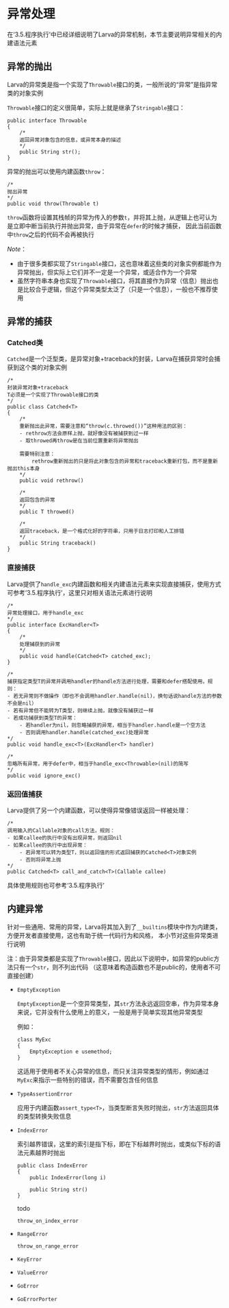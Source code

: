 # **异常处理**

在‘3.5.程序执行’中已经详细说明了Larva的异常机制，本节主要说明异常相关的内建语法元素

## **异常的抛出**

Larva的异常类是指一个实现了`Throwable`接口的类，一般所说的“异常”是指异常类的对象实例

`Throwable`接口的定义很简单，实际上就是继承了`Stringable`接口：
```
public interface Throwable
{
    /*
    返回异常对象包含的信息，或异常本身的描述
    */
    public String str();
}
```

异常的抛出可以使用内建函数`throw`：
```
/*
抛出异常
*/
public void throw(Throwable t)
```
`throw`函数将设置其栈帧的异常为传入的参数`t`，并将其上抛，从逻辑上也可认为是立即中断当前执行并抛出异常，由于异常在`defer`的时候才捕获，
因此当前函数中`throw`之后的代码不会再被执行

*Note*：
* 由于很多类都实现了`Stringable`接口，这也意味着这些类的对象实例都能作为异常抛出，但实际上它们并不一定是一个异常，或适合作为一个异常
* 虽然字符串本身也实现了`Throwable`接口，将其直接作为异常（信息）抛出也是比较合乎逻辑，但这个异常类型太泛了（只是一个信息），一般也不推荐使用

## **异常的捕获**

### **Catched类**

`Catched`是一个泛型类，是异常对象+traceback的封装，Larva在捕获异常时会捕获到这个类的对象实例

```
/*
封装异常对象+traceback
T必须是一个实现了Throwable接口的类
*/
public class Catched<T>
{
    /*
    重新抛出此异常，需要注意和“throw(c.throwed())”这种用法的区别：
    - rethrow方法会原样上抛，就好像没有被捕获到过一样
    - 取throwed再throw是在当前位置重新将异常抛出

    需要特别注意：
        rethrow重新抛出的只是将此对象包含的异常和traceback重新打包，而不是重新抛出this本身
    */
    public void rethrow()

    /*
    返回包含的异常
    */
    public T throwed()

    /*
    返回traceback，是一个格式化好的字符串，只用于日志打印和人工排错
    */
    public String traceback()
}
```

### **直接捕获**

Larva提供了`handle_exc`内建函数和相关内建语法元素来实现直接捕获，使用方式可参考‘3.5.程序执行’，这里只对相关语法元素进行说明

```
/*
异常处理接口，用于handle_exc
*/
public interface ExcHandler<T>
{
    /*
    处理捕获到的异常
    */
    public void handle(Catched<T> catched_exc);
}

/*
捕获指定类型T的异常并调用handler的handle方法进行处理，需要和defer搭配使用，规则：
- 若无异常则不做操作（即也不会调用handler.handle(nil)，换句话说handle方法的参数不会是nil）
- 若有异常但不能转为T类型，则继续上抛，就像没有捕获过一样
- 若成功捕获到类型T的异常：
    - 若handler为nil，则忽略捕获的异常，相当于handler.handle是一个空方法
    - 否则调用handler.handle(catched_exc)处理异常
*/
public void handle_exc<T>(ExcHandler<T> handler)

/*
忽略所有异常，用于defer中，相当于handle_exc<Throwable>(nil)的简写
*/
public void ignore_exc()
```

### **返回值捕获**

Larva提供了另一个内建函数，可以使得异常像错误返回一样被处理：
```
/*
调用输入的Callable对象的call方法，规则：
- 如果callee的执行中没有出现异常，则返回nil
- 如果callee的执行中出现异常：
    - 若异常可以转为类型T，则以返回值的形式返回捕获的Catched<T>对象实例
    - 否则将异常上抛
*/
public Catched<T> call_and_catch<T>(Callable callee)
```

具体使用规则也可参考‘3.5.程序执行’

## **内建异常**

针对一些通用、常用的异常，Larva将其加入到了`__builtins`模块中作为内建类，方便开发者直接使用，这也有助于统一代码行为和风格，
本小节对这些异常类进行说明

注：由于异常类都是实现了`Throwable`接口，因此以下说明中，如异常的public方法只有一个`str`，则不列出代码
（这意味着构造函数也不是public的，使用者不可直接创建）

* `EmptyException`

    `EmptyException`是一个空异常类型，其`str`方法永远返回空串，作为异常本身来说，它并没有什么使用上的意义，一般是用于简单实现其他异常类型

    例如：
    ```
    class MyExc
    {
        EmptyException e usemethod;
    }
    ```
    这适用于使用者不关心异常的信息，而只关注异常类型的情形，例如通过`MyExc`来指示一些特别的错误，而不需要包含任何信息

* `TypeAssertionError`

    应用于内建函数`assert_type<T>`，当类型断言失败时抛出，`str`方法返回具体的类型转换失败信息

* `IndexError`

    索引越界错误，这里的索引是指下标，即在下标越界时抛出，或类似下标的语法元素越界时抛出

    ```
    public class IndexError
    {
        public IndexError(long i)

        public String str()
    }
    ```

    todo

    `throw_on_index_error`

* `RangeError`

    `throw_on_range_error`

* `KeyError`

* `ValueError`

* `GoError`

* `GoErrorPorter`
